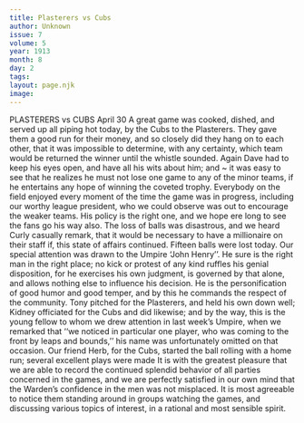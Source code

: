 ```yaml
---
title: Plasterers vs Cubs
author: Unknown
issue: 7
volume: 5
year: 1913
month: 8
day: 2
tags:
layout: page.njk
image:
---
```

PLASTERERS vs CUBS    April 30    A great game was cooked, dished, and served up all piping hot today, by the Cubs to the Plasterers. They gave them a good run for their money, and so closely did they hang on to each other, that it was impossible to determine, with any certainty, which team would be returned the winner until the whistle sounded. Again Dave had to keep his eyes open, and have all his wits about him; and ~ it was easy to see that he realizes he must not lose one game to any of the minor teams, if he entertains any hope of winning the coveted trophy. Everybody on the field enjoyed every moment of the time the game was in progress, including our worthy league president, who we could observe was out to encourage the weaker teams. His policy is the right one, and we hope ere long to see the fans go his way also. The loss of balls was disastrous, and we heard Curly casually remark, that it would be necessary to have a millionaire on their staff if, this state of affairs continued. Fifteen balls were lost today. Our special attention was drawn to the Umpire ‘John Henry’’. He sure is the right man in the right place; no kick or protest of any kind ruffles his genial disposition, for he exercises his own judgment, is governed by that alone, and allows nothing else to influence his decision. He is the personification of good humor and good temper, and by this he commands the respect of the community. Tony pitched for the Plasterers, and held his own down well; Kidney officiated for the Cubs and did likewise; and by the way, this is the young fellow to whom we drew attention in last week’s Umpire, when we remarked that ‘‘we noticed in particular one player, who was coming to the front by leaps and bounds,’’ his name was unfortunately omitted on that occasion. Our friend Herb, for the Cubs, started the ball rolling with a home run; several excellent plays were made It is with the greatest pleasure that we are able to record the continued splendid behavior of all parties concerned in the games, and we are perfectly satisfied in our own mind that the Warden’s confidence in the men was not misplaced. It is most agreeable to notice them standing around in groups watching the games, and discussing various topics of interest, in a rational and most sensible spirit.       




